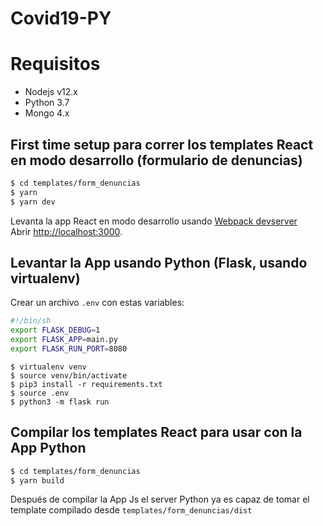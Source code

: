 # Covid19-PY

# Requisitos
- Nodejs v12.x
- Python 3.7
- Mongo 4.x

## First time setup para correr los templates React en modo desarrollo (formulario de denuncias)
``` bash
$ cd templates/form_denuncias
$ yarn
$ yarn dev
```
Levanta la app React en modo desarrollo usando [Webpack devserver](https://webpack.js.org/configuration/dev-server/)<br />
Abrir [http://localhost:3000](http://localhost:3000).

## Levantar la App usando Python (Flask, usando virtualenv)
Crear un archivo `.env` con estas variables:
``` bash
#!/bin/sh
export FLASK_DEBUG=1
export FLASK_APP=main.py
export FLASK_RUN_PORT=8080
```
```
$ virtualenv venv
$ source venv/bin/activate
$ pip3 install -r requirements.txt
$ source .env
$ python3 -m flask run
```

## Compilar los templates React para usar con la App Python
``` bash
$ cd templates/form_denuncias
$ yarn build
```

Después de compilar la App Js el server Python ya es capaz de tomar el template compilado desde `templates/form_denuncias/dist`
